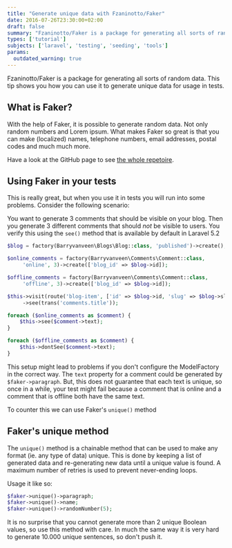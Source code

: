 ```yaml
---
title: "Generate unique data with Fzaninotto/Faker"
date: 2016-07-26T23:30:00+02:00
draft: false
summary: "Fzaninotto/Faker is a package for generating all sorts of random data. This tip shows you how you can use it to generate unique data for usage in tests."
types: ['tutorial']
subjects: ['laravel', 'testing', 'seeding', 'tools']
params:
  outdated_warning: true
---
```


Fzaninotto/Faker is a package for generating all sorts of random data. This tip shows you how you can use it to generate unique data for usage in tests.

## What is Faker?
With the help of Faker, it is possible to generate random data. Not only random numbers and Lorem ipsum. What makes Faker so great is that you can make (localized) names, telephone numbers, email addresses, postal codes and much much more.

Have a look at the GitHub page to see [the whole repetoire](https://github.com/fzaninotto/Faker).

## Using Faker in your tests
This is really great, but when you use it in tests you will run into some problems. Consider the following scenario:

You want to generate 3 comments that should be visible on your blog. Then you generate 3 different comments that should *not* be visible to users. You verify this using the `see()` method that is available by default in Laravel 5.2

```php
$blog = factory(Barryvanveen\Blogs\Blog::class, 'published')->create();

$online_comments = factory(Barryvanveen\Comments\Comment::class,
     'online', 3)->create(['blog_id' => $blog->id]);

$offline_comments = factory(Barryvanveen\Comments\Comment::class, 
     'offline', 3)->create(['blog_id' => $blog->id]);

$this->visit(route('blog-item', ['id' => $blog->id, 'slug' => $blog->slug]))
     ->see(trans('comments.title'));

foreach ($online_comments as $comment) {
    $this->see($comment->text);
}

foreach ($offline_comments as $comment) {
    $this->dontSee($comment->text);
}
```

This setup might lead to problems if you don't configure the ModelFactory in the correct way. The `text` property for a comment could be generated by `$faker->paragraph`. But, this does not guarantee that each text is unique, so once in a while, your test might fail because a comment that is online and a comment that is offline both have the same text.

To counter this we can use Faker's `unique()` method

## Faker's unique method
The `unique()` method is a chainable method that can be used to make any format (ie. any type of data) unique. This is done by keeping a list of generated data and re-generating new data until a unique value is found. A maximum number of retries is used to prevent never-ending loops.

Usage it like so:
```php
$faker->unique()->paragraph;
$faker->unique()->name;
$faker->unique()->randomNumber(5);
```

It is no surprise that you cannot generate more than 2 unique Boolean values, so use this method with care. In much the same way it is very hard to generate 10.000 unique sentences, so don't push it.